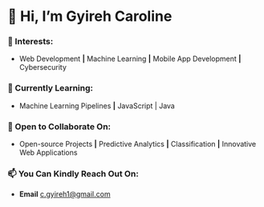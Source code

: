 # 👋 Hi, I’m Gyireh Caroline

### **👀 Interests:** 
- Web Development **|** Machine Learning **|** Mobile App Development **|** Cybersecurity
  
### **🌱 Currently Learning:** 
- Machine Learning Pipelines **|** JavaScript | Java
  
### **🤝 Open to Collaborate On:** 
- Open-source Projects **|** Predictive Analytics **|** Classification **|** Innovative Web Applications



### **📫 You Can Kindly Reach Out On:** 
- **Email** [c.gyireh1@gmail.com](mailto:c.gyireh1@gmail.com)
